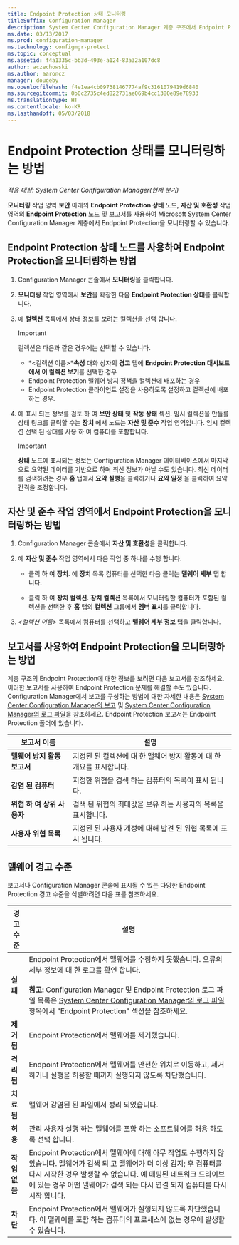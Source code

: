 ```yaml
---
title: Endpoint Protection 상태 모니터링
titleSuffix: Configuration Manager
description: System Center Configuration Manager 계층 구조에서 Endpoint Protection을 모니터링하는 방법을 알아봅니다.
ms.date: 03/13/2017
ms.prod: configuration-manager
ms.technology: configmgr-protect
ms.topic: conceptual
ms.assetid: f4a1335c-bb3d-493e-a124-83a32a107dc8
author: aczechowski
ms.author: aaroncz
manager: dougeby
ms.openlocfilehash: f4e1ea4cb097381467774af9c3161079419d6840
ms.sourcegitcommit: 0b0c2735c4ed822731ae069b4cc1380e89e78933
ms.translationtype: HT
ms.contentlocale: ko-KR
ms.lasthandoff: 05/03/2018
---
```

# <a name="how-to-monitor-endpoint-protection-status"></a>Endpoint Protection 상태를 모니터링하는 방법

*적용 대상: System Center Configuration Manager(현재 분기)*

**모니터링** 작업 영역 **보안** 아래의 **Endpoint Protection 상태** 노드, **자산 및 호환성** 작업 영역의 **Endpoint Protection** 노드 및 보고서를 사용하여 Microsoft System Center Configuration Manager 계층에서 Endpoint Protection을 모니터링할 수 있습니다.  

##  <a name="BKMK_1"></a> Endpoint Protection 상태 노드를 사용하여 Endpoint Protection을 모니터링하는 방법  

1.  Configuration Manager 콘솔에서 **모니터링**을 클릭합니다.  

2.  **모니터링** 작업 영역에서 **보안**을 확장한 다음 **Endpoint Protection 상태**를 클릭합니다.  

3.  에 **컬렉션** 목록에서 상태 정보를 보려는 컬렉션을 선택 합니다.  

    > [!IMPORTANT]  
    >  컬렉션은 다음과 같은 경우에는 선택할 수 있습니다.  
    >   
    >  -   *<컬렉션 이름\>***속성** 대화 상자의 **경고** 탭에 **Endpoint Protection 대시보드에서 이 컬렉션 보기**를 선택한 경우  
    > -   Endpoint Protection 맬웨어 방지 정책을 컬렉션에 배포하는 경우  
    > -   Endpoint Protection 클라이언트 설정을 사용하도록 설정하고 컬렉션에 배포하는 경우.  

4.  에 표시 되는 정보를 검토 하 여 **보안 상태** 및 **작동 상태** 섹션. 임시 컬렉션을 만들를 상태 링크를 클릭할 수는 **장치** 에서 노드는 **자산 및 준수** 작업 영역입니다. 임시 컬렉션 선택 된 상태를 사용 하 여 컴퓨터를 포함합니다.  

    > [!IMPORTANT]  
    >  **상태** 노드에 표시되는 정보는 Configuration Manager 데이터베이스에서 마지막으로 요약된 데이터를 기반으로 하며 최신 정보가 아닐 수도 있습니다. 최신 데이터를 검색하려는 경우 **홈** 탭에서 **요약 실행**을 클릭하거나 **요약 일정** 을 클릭하여 요약 간격을 조정합니다.  

##  <a name="BKMK_2"></a> 자산 및 준수 작업 영역에서 Endpoint Protection을 모니터링하는 방법  

1.  Configuration Manager 콘솔에서 **자산 및 호환성**을 클릭합니다.  

2.  에 **자산 및 준수** 작업 영역에서 다음 작업 중 하나를 수행 합니다.  

    -   클릭 하 여 **장치**. 에 **장치** 목록 컴퓨터를 선택한 다음 클릭는 **맬웨어 세부** 탭 합니다.  

    -   클릭 하 여 **장치 컬렉션**. **장치 컬렉션** 목록에서 모니터링할 컴퓨터가 포함된 컬렉션을 선택한 후 **홈** 탭의 **컬렉션** 그룹에서 **멤버 표시**를 클릭합니다.  

3.  *<컬렉션 이름\>* 목록에서 컴퓨터를 선택하고 **맬웨어 세부 정보** 탭을 클릭합니다.  

##  <a name="BKMK_3"></a> 보고서를 사용하여 Endpoint Protection을 모니터링하는 방법  
 계층 구조의 Endpoint Protection에 대한 정보를 보려면 다음 보고서를 참조하세요. 이러한 보고서를 사용하여 Endpoint Protection 문제를 해결할 수도 있습니다. Configuration Manager에서 보고를 구성하는 방법에 대한 자세한 내용은 [System Center Configuration Manager의 보고](../../core/servers/manage/reporting.md) 및 [System Center Configuration Manager의 로그 파일](../../core/plan-design/hierarchy/log-files.md)을 참조하세요. Endpoint Protection 보고서는 Endpoint Protection 폴더에 있습니다.  

|보고서 이름|설명|  
|-----------------|-----------------|  
|**맬웨어 방지 활동 보고서**|지정된 된 컬렉션에 대 한 맬웨어 방지 활동에 대 한 개요를 표시합니다.|  
|**감염 된 컴퓨터**|지정한 위협을 검색 하는 컴퓨터의 목록이 표시 됩니다.|  
|**위협 하 여 상위 사용자**|검색 된 위협의 최대값을 보유 하는 사용자의 목록을 표시합니다.|  
|**사용자 위협 목록**|지정된 된 사용자 계정에 대해 발견 된 위협 목록에 표시 됩니다.|  

## <a name="malware-alert-levels"></a>맬웨어 경고 수준  
 보고서나 Configuration Manager 콘솔에 표시될 수 있는 다양한 Endpoint Protection 경고 수준을 식별하려면 다음 표를 참조하세요.  

|경고 수준|설명|  
|-----------------|-----------------|  
|**실패**|Endpoint Protection에서 맬웨어를 수정하지 못했습니다. 오류의 세부 정보에 대 한 로그를 확인 합니다.<br /><br /> **참고:** Configuration Manager 및 Endpoint Protection 로그 파일 목록은 [System Center Configuration Manager의 로그 파일](../../core/plan-design/hierarchy/log-files.md) 항목에서 "Endpoint Protection" 섹션을 참조하세요.|  
|**제거됨**|Endpoint Protection에서 맬웨어를 제거했습니다.|  
|**격리됨**|Endpoint Protection에서 맬웨어를 안전한 위치로 이동하고, 제거하거나 실행을 허용할 때까지 실행되지 않도록 차단했습니다.|  
|**치료됨**|맬웨어 감염된 된 파일에서 정리 되었습니다.|  
|**허용**|관리 사용자 실행 하는 맬웨어를 포함 하는 소프트웨어를 허용 하도록 선택 합니다.|  
|**작업 없음**|Endpoint Protection에서 맬웨어에 대해 아무 작업도 수행하지 않았습니다. 맬웨어가 검색 되 고 맬웨어가 더 이상 감지; 후 컴퓨터를 다시 시작한 경우 발생할 수 없습니다. 예 매핑된 네트워크 드라이브에 있는 경우 어떤 맬웨어가 검색 되는 다시 연결 되지 컴퓨터를 다시 시작 합니다.|  
|**차단**|Endpoint Protection에서 맬웨어가 실행되지 않도록 차단했습니다. 이 맬웨어를 포함 하는 컴퓨터의 프로세스에 없는 경우에 발생할 수 있습니다.|
